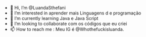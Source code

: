 - 👋 Hi, I’m @LuandaSthefani
- 👀 I’m interested in  aprender mais  Linguagens d e programação
- 🌱 I’m currently learning  Java e Java Script
- 💞️ I’m looking to collaborate com os códigos que eu criei
- 📫 How to reach me : Meu IG é @Whothefuckisluanda.
